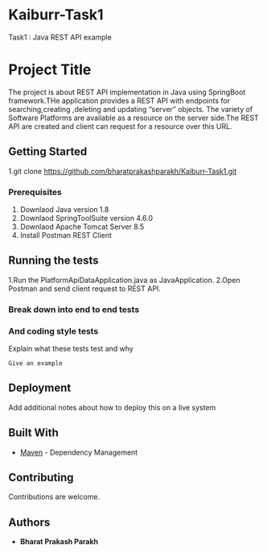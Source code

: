 # Kaiburr-Task1
Task1 : Java REST API example

# Project Title

The project is about REST API implementation in Java using SpringBoot framework.THe application provides a REST API with endpoints for searching,creating ,deleting and updating “server” objects. The variety of Software Platforms are available as a resource on the server side.The REST API are created and client can request for a resource over this URL. 

## Getting Started

1.git clone https://github.com/bharatprakashparakh/Kaiburr-Task1.git

### Prerequisites

1. Downlaod Java version 1.8
2. Downlaod SpringToolSuite version 4.6.0
3. Downlaod Apache Tomcat Server 8.5 
4. Install Postman REST Client


## Running the tests

1.Run the PlatformApiDataApplication.java as JavaApplication.
2.Open Postman and send client request to REST API.

### Break down into end to end tests


### And coding style tests

Explain what these tests test and why

```
Give an example
```

## Deployment

Add additional notes about how to deploy this on a live system

## Built With

* [Maven](https://maven.apache.org/) - Dependency Management


## Contributing

Contributions are welcome.

 ## Authors

* **Bharat Prakash Parakh** 



